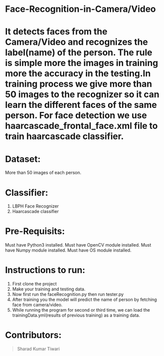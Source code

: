 # Face-Recognition-in-Camera/Video

# It detects faces from the Camera/Video and recognizes the label(name) of the person. The rule is simple more the images in training more the accuracy in the testing.In training process we give more than 50 images to the recognizer so it can learn the different faces of the same person. For face detection we use haarcascade_frontal_face.xml file to train haarcascade classifier.

# Dataset:
More than 50 images of each person.

# Classifier:
1. LBPH Face Recognizer
2. Haarcascade classifier

# Pre-Requisits:
Must have Python3 installed.
Must have OpenCV module installed.
Must have Numpy module installed.
Must have OS module installed.

# Instructions to run:
1. First clone the project
2. Make your training and testing data.
3. Now first run the faceRecognition.py then run tester.py
4. After training you the model will predict the name of person by fetching face from camera/video.
5. While running the program for second or third time, we can load the trainingData.yml(results of previous training) as a training data.

# Contributors:
> Sharad Kumar Tiwari
